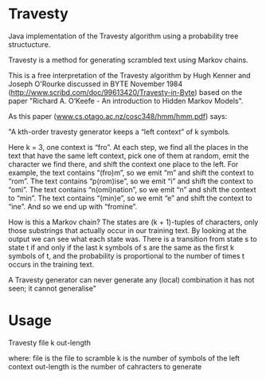 Travesty
========

Java implementation of the Travesty algorithm using a probability tree structucture.

Travesty is a method for generating scrambled text using Markov chains.

This is a free interpretation of the Travesty algorithm by Hugh Kenner and Joseph O'Rourke discussed in BYTE November 1984 (http://www.scribd.com/doc/99613420/Travesty-in-Byte) based on the paper "Richard A. O’Keefe - An introduction to Hidden Markov Models".

As this paper (www.cs.otago.ac.nz/cosc348/hmm/hmm.pdf) says:

"A kth-order travesty generator keeps a “left context” of k symbols. 

Here k = 3, one context is “fro”. At each step, we find all the
places in the text that have the same left context, pick one of them at random,
emit the character we find there, and shift the context one place to the left. For
example, the text contains “(fro)m”, so we emit “m” and shift the context to
“rom”. The text contains “p(rom)ise”, so we emit “i” and shift the context to
“omi”. The text contains “n(omi)nation”, so we emit “n” and shift the context
to “min”. The text contains “(min)e”, so we emit “e” and shift the context to
“ine”. And so we end up with “fromine”.

How is this a Markov chain? The states are (k + 1)-tuples of characters,
only those substrings that actually occur in our training text. By looking at the
output we can see what each state was. There is a transition from state s to
state t if and only if the last k symbols of s are the same as the first k symbols
of t, and the probability is proportional to the number of times t occurs in the
training text.

A Travesty generator can never generate any (local) combination it has not
seen; it cannot generalise"

Usage
========

Travesty file k out-length

where:
  file is the file to scramble
  k is the number of symbols of the left context
  out-length is the number of cahracters to generate


  
